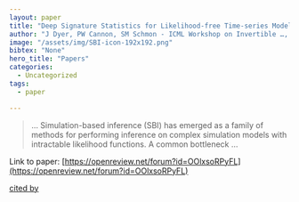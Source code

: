 ```yaml
---
layout: paper
title: "Deep Signature Statistics for Likelihood-free Time-series Models"
author: "J Dyer, PW Cannon, SM Schmon - ICML Workshop on Invertible …, 2021 - openreview.net"
image: "/assets/img/SBI-icon-192x192.png"
bibtex: "None"
hero_title: "Papers"
categories:
  - Uncategorized
tags:
  - paper

---
```

>… Simulation-based inference (SBI) has emerged as a family of methods for performing inference on complex simulation models with intractable likelihood functions. A common bottleneck …

Link to paper: [https://openreview.net/forum?id=OOlxsoRPyFL](https://openreview.net/forum?id=OOlxsoRPyFL)

[cited by](https://scholar.google.com/scholar?cites=14006622158354546652&as_sdt=2005&sciodt=0,5&hl=en&num=20)

